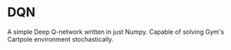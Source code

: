 # DQN

A simple Deep Q-network written in just Numpy. Capable of solving Gym's Cartpole environment stochastically. 
